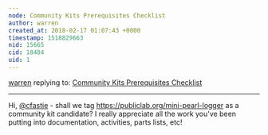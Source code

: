 ```yaml
---
node: Community Kits Prerequisites Checklist
author: warren
created_at: 2018-02-17 01:07:43 +0000
timestamp: 1518829663
nid: 15665
cid: 18484
uid: 1
---
```




[warren](../profile/warren) replying to: [Community Kits Prerequisites Checklist](../notes/bronwen/02-02-2018/community-kits-prerequisites-checklist)

----
Hi, [@cfastie](/profile/cfastie) - shall we tag https://publiclab.org/mini-pearl-logger as a community kit candidate? I really appreciate all the work you've been putting into documentation, activities, parts lists, etc!